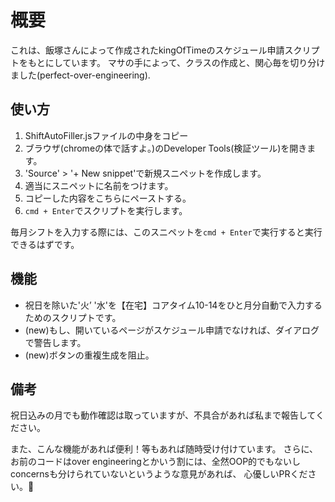 # 概要
これは、飯塚さんによって作成されたkingOfTimeのスケジュール申請スクリプトをもとにしています。
マサの手によって、クラスの作成と、関心毎を切り分けました(perfect-over-engineering).

## 使い方
1. ShiftAutoFiller.jsファイルの中身をコピー
2. ブラウザ(chromeの体で話すよ。)のDeveloper Tools(検証ツール)を開きます。
3. 'Source' > '+ New snippet'で新規スニペットを作成します。
4. 適当にスニペットに名前をつけます。
5. コピーした内容をこちらにペーストする。
6. `cmd + Enter`でスクリプトを実行します。

毎月シフトを入力する際には、このスニペットを`cmd + Enter`で実行すると実行できるはずです。

## 機能
- 祝日を除いた'火’ '水'を【在宅】コアタイム10-14をひと月分自動で入力するためのスクリプトです。
- (new)もし、開いているページがスケジュール申請でなければ、ダイアログで警告します。
- (new)ボタンの重複生成を阻止。

## 備考
祝日込みの月でも動作確認は取っていますが、不具合があれば私まで報告してください。

また、こんな機能があれば便利！等もあれば随時受け付けています。
さらに、お前のコードはover engineeringとかいう割には、全然OOP的でもないしconcernsも分けられていないというような意見があれば、
心優しいPRください。🥺
